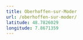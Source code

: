 ```yaml
---
title: Oberhoffen-sur-Moder
url: /oberhoffen-sur-moder/
latitude: 48.7826029
longitude: 7.8671359
---
```

